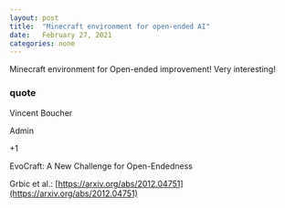 ```yaml
---
layout: post
title:  "Minecraft environment for open-ended AI"
date:   February 27, 2021
categories: none
---
```


Minecraft environment for Open-ended improvement! Very interesting!






### quote 



Vincent Boucher

Admin






+1

EvoCraft: A New Challenge for Open-Endedness

Grbic et al.: [https://arxiv.org/abs/2012.04751](https://arxiv.org/abs/2012.04751)





 

